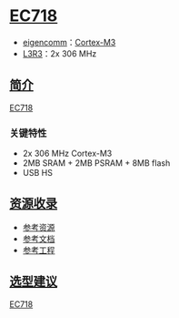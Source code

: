 ﻿# [EC718](https://github.com/SoCXin/EC718)

* [eigencomm](http://www.eigencomm.com/)：[Cortex-M3](https://github.com/SoCXin/Cortex)
* [L3R3](https://github.com/SoCXin/Level)：2x 306 MHz 

## [简介](https://github.com/SoCXin/EC718/wiki)

[EC718](http://www.eigencomm.com/) 

### 关键特性

* 2x 306 MHz Cortex-M3 
* 2MB SRAM + 2MB PSRAM + 8MB flash
* USB HS 

## [资源收录](https://github.com/SoCXin)

* [参考资源](src/)
* [参考文档](docs/)
* [参考工程](project/)

## [选型建议](https://github.com/SoCXin)

[EC718](https://github.com/SoCXin/EC718)  
